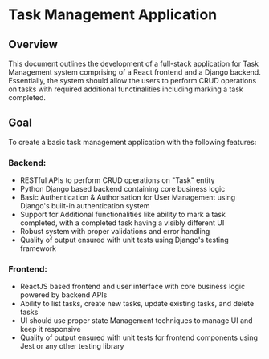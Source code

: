 # Task Management Application

## Overview

This document outlines the development of a full-stack application for Task Management system comprising of a React frontend and a Django backend. Essentially, the system should allow the users to perform CRUD operations on tasks with required additional functinalities including marking a task completed.

## Goal

To create a basic task management application with the following features:

### Backend:

- RESTful APIs to perform CRUD operations on "Task" entity
- Python Django based backend containing core business logic
- Basic Authentication & Authorisation for User Management using Django's built-in authentication system
- Support for Additional functionalities like ability to mark a task completed, with a completed task having a visibly different UI
- Robust system with proper validations and error handling
- Quality of output ensured with unit tests using Django's testing framework

### Frontend:

- ReactJS based frontend and user interface with core business logic powered by backend APIs
- Ability to list tasks, create new tasks, update existing tasks, and delete tasks
- UI should use proper state Management techniques to manage UI and keep it responsive
- Quality of output ensured with unit tests for frontend components using Jest or any other testing library
